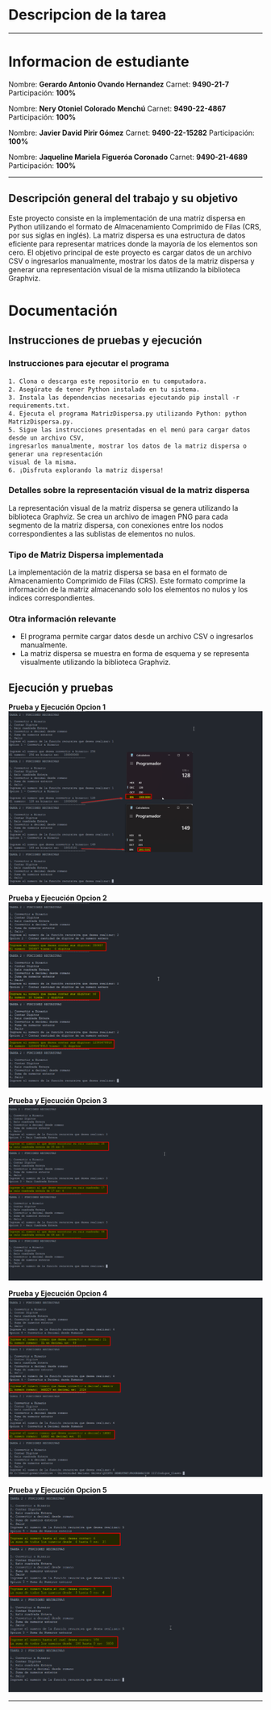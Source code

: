 # Descripcion de la tarea 


***

# Informacion de estudiante
Nombre: **Gerardo Antonio Ovando Hernandez**
Carnet: **9490-21-7**
Participación: **100%**

Nombre: **Nery Otoniel Colorado Menchú**
Carnet: **9490-22-4867**
Participación: **100%**

Nombre: **Javier David Pirir Gómez**
Carnet: **9490-22-15282**
Participación: **100%**

Nombre: **Jaqueline Mariela Figueróa Coronado**
Carnet: **9490-21-4689**
Participación: **100%**
***
## Descripción general del trabajo y su objetivo

Este proyecto consiste en la implementación de una matriz dispersa en Python utilizando el formato de Almacenamiento Comprimido de Filas (CRS, por sus siglas en inglés). La matriz dispersa es una estructura de datos eficiente para representar matrices donde la mayoría de los elementos son cero. El objetivo principal de este proyecto es cargar datos de un archivo CSV o ingresarlos manualmente, mostrar los datos de la matriz dispersa y generar una representación visual de la misma utilizando la biblioteca Graphviz.
# Documentación

## Instrucciones de pruebas y ejecución

### Instrucciones para ejecutar el programa

    1. Clona o descarga este repositorio en tu computadora.
    2. Asegúrate de tener Python instalado en tu sistema.
    3. Instala las dependencias necesarias ejecutando pip install -r requirements.txt.
    4. Ejecuta el programa MatrizDispersa.py utilizando Python: python MatrizDispersa.py.
    5. Sigue las instrucciones presentadas en el menú para cargar datos desde un archivo CSV,
    ingresarlos manualmente, mostrar los datos de la matriz dispersa o generar una representación
    visual de la misma.
    6. ¡Disfruta explorando la matriz dispersa!


### Detalles sobre la representación visual de la matriz dispersa

La representación visual de la matriz dispersa se genera utilizando la biblioteca Graphviz. Se crea un archivo de imagen PNG para cada segmento de la matriz dispersa, con conexiones entre los nodos correspondientes a las sublistas de elementos no nulos.

### Tipo de Matriz Dispersa implementada

La implementación de la matriz dispersa se basa en el formato de Almacenamiento Comprimido de Filas (CRS). Este formato comprime la información de la matriz almacenando solo los elementos no nulos y los índices correspondientes.

### Otra información relevante

* El programa permite cargar datos desde un archivo CSV o ingresarlos manualmente.
* La matriz dispersa se muestra en forma de esquema y se representa visualmente utilizando la biblioteca Graphviz.

## Ejecución y pruebas


**Prueba y Ejecución Opcion 1**
![Ejecución Opcion 1](https://raw.githubusercontent.com/govandoh/Repo_Tareas/main/Tarea%202/source/Opcion1_Binario.png)

**Prueba y Ejecución Opcion 2**
![Ejecución Opcion 2](https://raw.githubusercontent.com/govandoh/Repo_Tareas/main/Tarea%202/source/Opcion2_ContarDigitos.png)

**Prueba y Ejecución Opcion 3**
![Ejecución Opcion 3](https://raw.githubusercontent.com/govandoh/Repo_Tareas/main/Tarea%202/source/Opcion3_RaizEntera.png)

**Prueba y Ejecución Opcion 4**
![Ejecución Opcion 4](https://raw.githubusercontent.com/govandoh/Repo_Tareas/main/Tarea%202/source/Opcion4_DecimalToRomano.png)

**Prueba y Ejecución Opcion 5**
![Ejecución Opcion 5](https://github.com/govandoh/Repo_Tareas/blob/main/Tarea%202/source/Opcion5_SumaEnteros.png)
*** 

